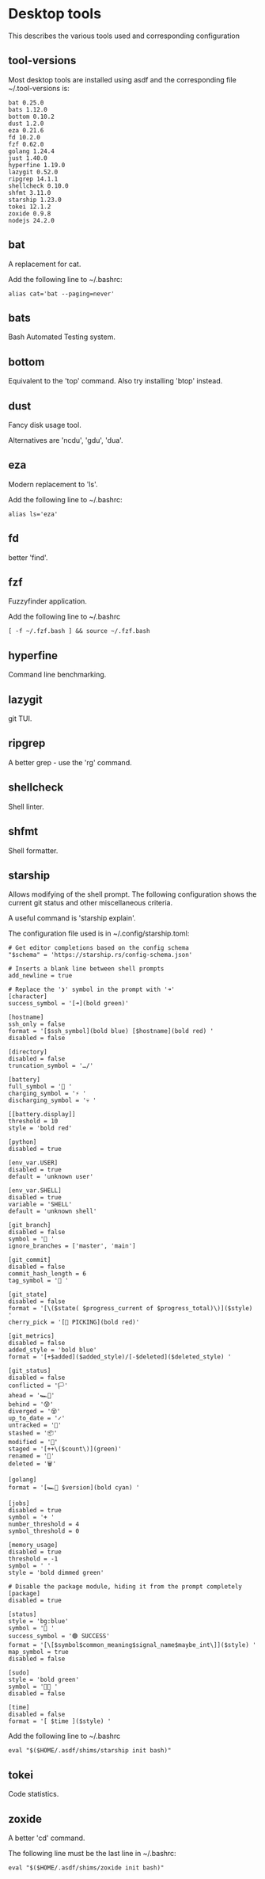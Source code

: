 # Desktop tools

This describes the various tools used and corresponding configuration

## tool-versions

Most desktop tools are installed using asdf and the corresponding file
~/.tool-versions is:

```
bat 0.25.0
bats 1.12.0
bottom 0.10.2
dust 1.2.0
eza 0.21.6
fd 10.2.0
fzf 0.62.0
golang 1.24.4
just 1.40.0
hyperfine 1.19.0
lazygit 0.52.0
ripgrep 14.1.1
shellcheck 0.10.0
shfmt 3.11.0
starship 1.23.0
tokei 12.1.2 
zoxide 0.9.8
nodejs 24.2.0
```

## bat

A replacement for cat.

Add the following line to ~/.bashrc:

```
alias cat='bat --paging=never'
```

## bats

Bash Automated Testing system.


## bottom

Equivalent to the 'top' command.
Also try installing 'btop' instead.

## dust

Fancy disk usage tool.

Alternatives are 'ncdu', 'gdu', 'dua'.

## eza

Modern replacement to 'ls'.

Add the following line to ~/.bashrc:

```
alias ls='eza'
```

## fd

 better 'find'.

## fzf

Fuzzyfinder application.

Add the following line to ~/.bashrc

```
[ -f ~/.fzf.bash ] && source ~/.fzf.bash
```

## hyperfine

Command line benchmarking.

## lazygit

git TUI.

## ripgrep

A better grep - use the 'rg' command.

## shellcheck

Shell linter.

## shfmt

Shell formatter.

## starship

Allows modifying of the shell prompt. The following configuration
shows the current git status and other miscellaneous criteria.

A useful command is 'starship explain'.

The configuration file used is in ~/.config/starship.toml:

```
# Get editor completions based on the config schema
"$schema" = 'https://starship.rs/config-schema.json'

# Inserts a blank line between shell prompts
add_newline = true

# Replace the '❯' symbol in the prompt with '➜'
[character]
success_symbol = '[➜](bold green)'

[hostname]
ssh_only = false
format = '[$ssh_symbol](bold blue) [$hostname](bold red) '
disabled = false

[directory]
disabled = false
truncation_symbol = '…/'

[battery]
full_symbol = '🔋 '
charging_symbol = '⚡️ '
discharging_symbol = '💀 '

[[battery.display]]
threshold = 10
style = 'bold red'

[python]
disabled = true

[env_var.USER]
disabled = true
default = 'unknown user'

[env_var.SHELL]
disabled = true
variable = 'SHELL'
default = 'unknown shell'

[git_branch]
disabled = false
symbol = '🌱 '
ignore_branches = ['master', 'main']

[git_commit]
disabled = false
commit_hash_length = 6
tag_symbol = '🔖 '

[git_state]
disabled = false
format = '[\($state( $progress_current of $progress_total)\)]($style) '
cherry_pick = '[🍒 PICKING](bold red)'

[git_metrics]
disabled = false
added_style = 'bold blue'
format = '[+$added]($added_style)/[-$deleted]($deleted_style) '

[git_status]
disabled = false
conflicted = '🏳'
ahead = '🏎💨'
behind = '😰'
diverged = '😵'
up_to_date = '✓'
untracked = '🤷'
stashed = '📦'
modified = '📝'
staged = '[++\($count\)](green)'
renamed = '👅'
deleted = '🗑'

[golang]
format = '[🏎💨 $version](bold cyan) '

[jobs]
disabled = true
symbol = '+ '
number_threshold = 4
symbol_threshold = 0

[memory_usage]
disabled = true
threshold = -1
symbol = ' '
style = 'bold dimmed green'

# Disable the package module, hiding it from the prompt completely
[package]
disabled = true

[status]
style = 'bg:blue'
symbol = '🔴 '
success_symbol = '🟢 SUCCESS'
format = '[\[$symbol$common_meaning$signal_name$maybe_int\]]($style) '
map_symbol = true
disabled = false

[sudo]
style = 'bold green'
symbol = '👩‍💻 '
disabled = false

[time]
disabled = false
format = '[ $time ]($style) '
```

Add the following line to ~/.bashrc

```
eval "$($HOME/.asdf/shims/starship init bash)"
```

## tokei
 
Code statistics.

## zoxide

A better 'cd' command.

The following line must be the last line in ~/.bashrc:

```
eval "$($HOME/.asdf/shims/zoxide init bash)"
```


